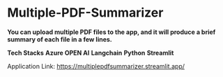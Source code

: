 # Multiple-PDF-Summarizer

**You can upload multiple PDF files to the app, and it will produce a brief summary of each file in a few lines.**

****Tech Stacks****
**Azure OPEN AI**
**Langchain**
**Python**
**Streamlit**

Application Link:  https://multiplepdfsummarizer.streamlit.app/
